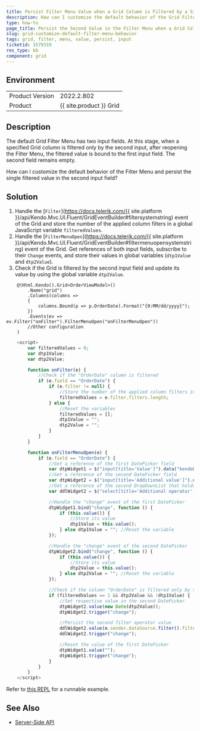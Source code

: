 ```yaml
---
title: Persist Filter Menu Value when a Grid Column is Filtered by a Single Value
description: How can I customize the default behavior of the Grid Filter Menu and persist the second input value when a column is filtered only by the second input?
type: how-to
page_title: Persist the Second Value in the Filter Menu when a Grid Column is Filtered only by the Second Input
slug: grid-customize-default-filter-menu-behavior
tags: grid, filter, menu, value, persist, input
ticketid: 1579319
res_type: kb
component: grid
---
```


## Environment

<table>
	<tbody>
		<tr>
			<td>Product Version</td>
			<td>2022.2.802</td>
		</tr>
		<tr>
			<td>Product</td>
			<td>{{ site.product }} Grid</td>
		</tr>
	</tbody>
</table>

## Description

The default Grid Filter Menu has two input fields. At this stage, when a specified Grid column is filtered only by the second input, after reopening the Filter Menu, the filtered value is bound to the first input field. The second field remains empty.

How can I customize the default behavior of the Filter Menu and persist the single filtered value in the second input field?

## Solution

1. Handle the [`Filter`](https://docs.telerik.com/{{ site.platform }}/api/Kendo.Mvc.UI.Fluent/GridEventBuilder#filtersystemstring) event of the Grid and store the number of the applied column filters in a global JavaScript variable `filteredValues`.
1. Handle the [`FilterMenuOpen`](https://docs.telerik.com/{{ site.platform }}/api/Kendo.Mvc.UI.Fluent/GridEventBuilder#filtermenuopensystemstring) event of the Grid. Get references of both input fields, subscribe to their `Change` events, and store their values in global variables (`dtp1Value` and `dtp2Value`).
1. Check if the Grid is filtered by the second input field and update its value by using the global variable `dtp2Value`.


```Index.cshtml
    @(Html.Kendo().Grid<OrderViewModel>()
        .Name("grid")
        .Columns(columns =>
        {
            columns.Bound(p => p.OrderDate).Format("{0:MM/dd/yyyy}");
        })
        .Events(ev => ev.Filter("onFilter").FilterMenuOpen("onFilterMenuOpen"))
        //Other configuration
    )
```
```JavaScript
    <script>
        var filteredValues = 0;
        var dtp1Value;
        var dtp2Value;

        function onFilter(e) {
            //Check if the "OrderDate" column is filtered
            if (e.field == "OrderDate") { 
                if (e.filter != null) {
                    //Store the number of the applied column filters in a variable
                    filteredValues = e.filter.filters.length; 
                } else {
                    //Reset the variables
                    filteredValues = [];
                    dtp1Value = "";
                    dtp2Value = "";
                }
            }
        }

        function onFilterMenuOpen(e) {
            if (e.field == "OrderDate") {
                //Get a reference of the first DatePicker field
                var dtpWidget1 = $("input[title='Value']").data("kendoDatePicker");
                //Get a reference of the second DatePicker field
                var dtpWidget2 = $("input[title='Additional value']").data("kendoDatePicker");
                //Get a reference of the second DropDownList that holds the second filter operator
                var ddlWidget2 = $("select[title='Additional operator']").data("kendoDropDownList");

                //Handle the "change" event of the first DatePicker
                dtpWidget1.bind("change", function () {
                    if (this.value()) {
                        //Store its value
                        dtp1Value = this.value(); 
                    } else dtp1Value = ""; //Reset the variable
                });

                //Handle the "change" event of the second DatePicker
                dtpWidget2.bind("change", function () {
                    if (this.value()) {
                        //Store its value
                        dtp2Value = this.value(); 
                    } else dtp2Value = ""; //Reset the variable
                });

                //Check if the column "OrderDate" is filtered only by the second Filter Menu field
                if (filteredValues == 1 && dtp2Value && !dtp1Value) {
                    //Set respective value in the second DatePicker
                    dtpWidget2.value(new Date(dtp2Value)); 
                    dtpWidget2.trigger("change");

                    //Persist the second filter operator value
                    ddlWidget2.value(e.sender.dataSource.filter().filters[0].operator); 
                    ddlWidget2.trigger("change");

                    //Reset the value of the first DatePicker
                    dtpWidget1.value("");
                    dtpWidget1.trigger("change");
                }
            }
        }
    </script>
```

Refer to [this REPL](https://netcorerepl.telerik.com/wckjQOGb25n0E3GK50) for a runnable example.

## See Also
* [Server-Side API](/api/grid)
